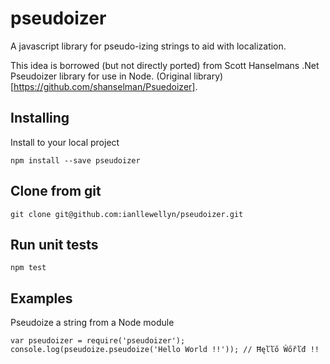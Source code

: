 # pseudoizer

A javascript library for pseudo-izing strings to aid with localization.

This idea is borrowed (but not directly ported) from Scott Hanselmans .Net Pseudoizer library for use in Node. (Original library)[https://github.com/shanselman/Psuedoizer].

## Installing

Install to your local project

	npm install --save pseudoizer

## Clone from git

	git clone git@github.com:ianllewellyn/pseudoizer.git

## Run unit tests

	npm test

## Examples

Pseudoize a string from a Node module

	var pseudoizer = require('pseudoizer');
	console.log(pseudoize.pseudoize('Hello World !!')); // Ħęľľő Ŵőřľđ !!
